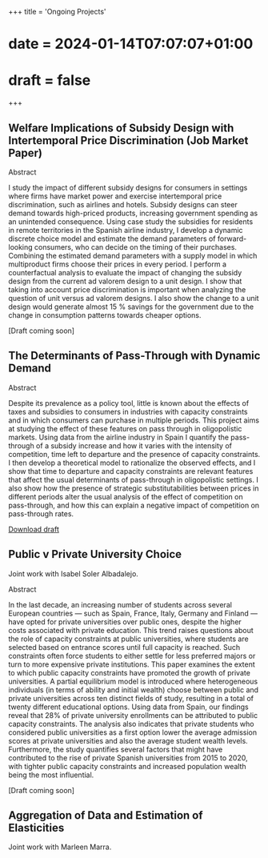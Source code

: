 +++
title = 'Ongoing Projects'
# date = 2024-01-14T07:07:07+01:00
# draft = false
+++

## Welfare Implications of Subsidy Design with Intertemporal Price Discrimination (Job Market Paper)

Abstract

I study the impact of different subsidy designs for consumers in settings where firms have market power and exercise intertemporal price discrimination, such as airlines and hotels. Subsidy designs can steer demand towards high-priced products, increasing government spending as an unintended consequence. Using case study the subsidies for residents in remote territories in the Spanish airline industry, I develop a dynamic discrete choice model and estimate the demand parameters of forward-looking consumers, who can decide on the timing of their purchases. Combining the estimated demand parameters with a supply model in which multiproduct firms choose their prices in every period. I perform a counterfactual analysis to evaluate the impact of changing the subsidy design from the current ad valorem design to a unit design. I show that taking into account price discrimination is important when analyzing the question of unit versus ad valorem designs. I also show the change to a unit design would generate almost 15 % savings for the government due to the change in consumption patterns towards cheaper options.

[Draft coming soon]

## The Determinants of Pass-Through with Dynamic Demand

Abstract

Despite its prevalence as a policy tool, little is known about the effects of taxes and subsidies to consumers
in industries with capacity constraints and in which consumers can purchase in multiple periods. This project
aims at studying the effect of these features on pass through in oligopolistic markets. Using data from the
airline industry in Spain I quantify the pass-through of a subsidy increase and how it varies with the intensity
of competition, time left to departure and the presence of capacity constraints. I then develop a theoretical
model to rationalize the observed effects, and I show that time to departure and capacity constraints are relevant
features that affect the usual determinants of pass-through in oligopolistic settings. I also show how the presence
of strategic substitutabilities between prices in different periods alter the usual analysis of the effect of competition
on pass-through, and how this can explain a negative impact of competition on pass-through rates.

[Download draft](/DraftMiguelPassThroughJune24.pdf)

## Public v Private University Choice

Joint work with Isabel Soler Albadalejo. 

Abstract

In the last decade, an increasing number of students across several European countries — such as Spain, France, Italy, Germany and Finland — have opted for private universities over public ones, despite the higher costs associated with private education. This trend raises questions about the role of capacity constraints at public universities, where students are selected based on entrance scores until full capacity is reached. Such constraints often force students to either settle for less preferred majors or turn to more expensive private institutions. This paper examines the extent to which public capacity constraints have promoted the growth of private universities. A partial equilibrium model is introduced where heterogeneous individuals (in terms of ability and initial wealth) choose between public and private universities across ten distinct fields of study, resulting in a total of twenty different educational options. Using data from Spain, our findings reveal that 28\% of private university enrollments can be attributed to public capacity constraints. The analysis also indicates that private students who considered public universities as a first option lower the average admission scores at private universities and also the average student wealth levels. Furthermore, the study quantifies several factors that might have contributed to the rise of private Spanish universities from 2015 to 2020, with tighter public capacity constraints and increased population wealth being the most influential.

[Draft coming soon]

## Aggregation of Data and Estimation of Elasticities

Joint work with Marleen Marra.